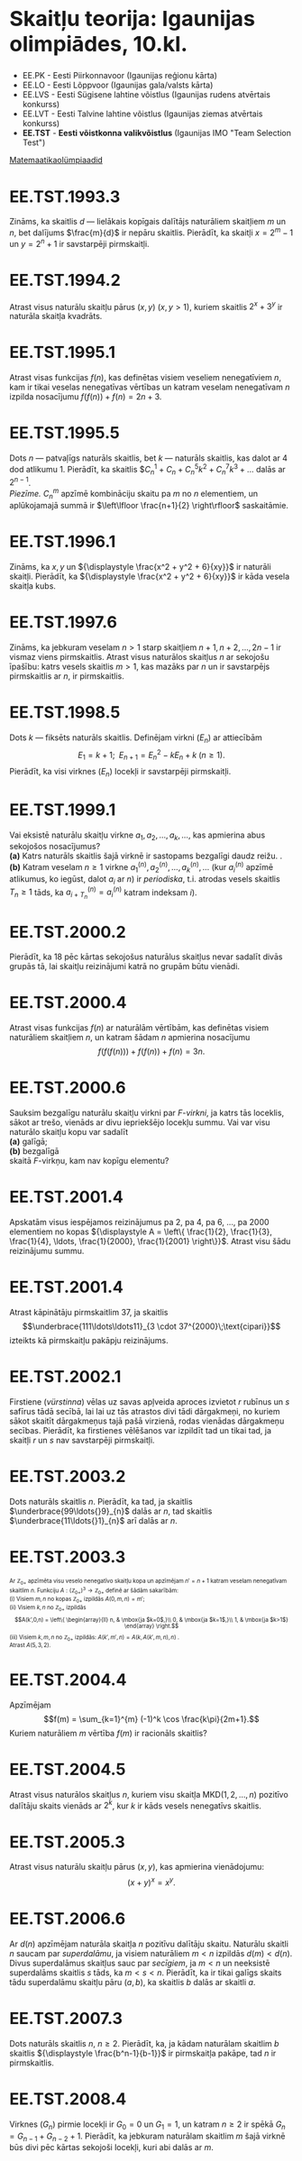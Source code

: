 # &nbsp;

<h1 style="font-size:28pt">Skaitļu teorija: Igaunijas olimpiādes, 10.kl.</h1>

* EE.PK - Eesti Piirkonnavoor (Igaunijas reģionu kārta)
* EE.LO - Eesti Lõppvoor (Igaunijas gala/valsts kārta)
* EE.LVS - Eesti Sügisene lahtine võistlus (Igaunijas rudens atvērtais konkurss)
* EE.LVT - Eesti Talvine lahtine võistlus (Igaunijas ziemas atvērtais konkurss)
* <blue>**EE.TST** - **Eesti võistkonna valikvõistlus** (Igaunijas IMO "Team Selection Test")</blue>

[Matemaatikaolümpiaadid ](http://www.math.olympiaadid.ut.ee/html/index.php)




# <lo-sample/> EE.TST.1993.3

Zināms, ka skaitlis $d$ — lielākais kopīgais dalītājs naturāliem 
skaitļiem $m$ un $n$, 
bet dalījums $\frac{m}{d}$ ir nepāru skaitlis. 
Pierādīt, ka skaitļi $x = 2^m-1$ un $y = 2^n+1$ ir savstarpēji pirmskaitļi.

<!--
Известо, что число $d$ — наибольший общий делитель натуральных чисел $m$ и $n$, 
и частное $\frac{m}{d}$ является нечетным числом. 
Доказать, что числа $x = 2^m-1$ и $y = 2^n+1$ взаимно просты. 
-->




# <lo-sample/> EE.TST.1994.2

Atrast visus naturālu skaitļu
pārus $(x,y)$ ($x,y>1$), kuriem skaitlis 
$2^x+3^y$ ir naturāla skaitļa kvadrāts.


<!--
Найти все пары $(x,y)$ натуральных чисел, бо́льших единицы, при которых число 
$2^x+3^y$ является квадратом некоторого натурального числа.
-->


# <lo-sample/> EE.TST.1995.1

Atrast visas funkcijas $f(n)$, kas definētas visiem veseliem nenegatīviem 
$n$, kam ir tikai veselas nenegatīvas vērtības un katram 
veselam nenegatīvam $n$ izpilda nosacījumu
$f(f(n)) + f(n) = 2n + 3$.


<!--
Найти все функции $f(n)$ определённые при всех неотрицательных целых $n$, 
принимающие только целые неотрицательные значения и удовлетворяющие при
каждом целом неотрицательном $n$ условии 
$f(f(n)) + f(n) = 2n + 3$.
-->




# <lo-sample/> EE.TST.1995.5

Dots $n$ — patvaļīgs naturāls skaitlis, 
bet $k$ — naturāls skaitlis, kas dalot ar $4$ dod atlikumu $1$. 
Pierādīt, ka skaitlis
$$C_n^1 + C_n + C_n^5k^2 + C_n^7k^3 + \ldots$
dalās ar $2^{n-1}$.  
*Piezīme.* $C_n^m$ apzīmē kombināciju skaitu pa $m$ no $n$ elementiem, un 
aplūkojamajā summā ir $\left\lfloor \frac{n+1}{2} \right\rfloor$ saskaitāmie.


<!--
Пусть $n$ — произвольное положительное целое число, 
а $k$ — положительное целое число, дающее при делении на 
$4$ остаток $1$. Доказать, что число 
$$C_n^1 + C_n + C_n^5k^2 + C_n^7k^3 + \ldots$
делится на $2^{n-1}$. (Здесь $C_n^m$ обозначает число 
комбинаций по $m$ из $n$ элементов и рассматриваемая 
сумма имеет $\left\lfloor \frac{n+1}{2} \right\rfloor$ слагаемых.)
-->



# <lo-sample/> EE.TST.1996.1

Zināms, ka $x,y$ un ${\displaystyle \frac{x^2 + y^2 + 6}{xy}}$
ir naturāli skaitļi. Pierādīt, ka 
${\displaystyle \frac{x^2 + y^2 + 6}{xy}}$
ir kāda vesela skaitļa kubs.

<!--
Известно, что $x,y$ и ${\displaystyle \frac{x^2 + y^2 + 6}{xy}}$
— положительные целые числа. 
Доказать, что ${\displaystyle \frac{x^2 + y^2 + 6}{xy}}$
является кубом некоторого целого числа.
-->


# <lo-sample/> EE.TST.1997.6

Zināms, ka jebkuram veselam $n>1$ starp skaitļiem
$n+1,n+2,\ldots,2n-1$ ir vismaz viens pirmskaitlis. 
Atrast visus naturālos skaitļus $n$ ar sekojošu īpašību:
katrs vesels skaitlis $m>1$, kas mazāks par $n$
un ir savstarpējs pirmskaitlis ar $n$, ir pirmskaitlis. 

<!--
Известно, что при любом целом $n>1$ среди чисел $n+1,n+2,\ldots,2n-1$
имеется хотя бы одно простое число. Найти все положительные 
целые числа $n$, имеющие следующее свойство:
каждое целое число $m>1$, меньшее числа $n$
и взаимно просто с ним, является простым числом. 
-->


# <lo-sample/> EE.TST.1998.5

Dots $k$ — fiksēts naturāls skaitlis.
Definējam virkni $(E_n)$ ar attiecībām
$$E_1 = k + 1;\;\; E_{n+1} = E_n^2 - kE_n+k\;(n \geq 1).$$
Pierādīt, ka visi virknes $(E_n)$
locekļi ir savstarpēji pirmskaitļi. 

<!--
Пусть $k$ — фиксированное положительное целое число. 
Определим последовательность $(E_n)$ соотношениями
$$E_1 = k + 1;\;\; E_{n+1} = E_n^2 - kE_n+k\;(n \geq 1).$$
Доказать, что все члены последовательности $(E_n)$
попарно взаимно просты.
-->





# <lo-sample/> EE.TST.1999.1

Vai eksistē naturālu skaitļu virkne 
$a_1,a_2,\ldots,a_k,\ldots$, kas apmierina abus sekojošos nosacījumus?  
**(a)** Katrs naturāls skaitlis šajā virknē ir sastopams bezgalīgi 
daudz reižu. .   
**(b)** Katram veselam $n \geq 1$ virkne
$a_1^{(n)},a_2^{(n)},\ldots,a_k^{(n)},\ldots$
(kur $a_i^{(n)}$ apzīmē atlikumus, ko iegūst, 
dalot $a_i$ ar $n$) ir *periodiska*, t.i. atrodas vesels skaitlis
$T_n \geq 1$ tāds, ka $a_{i+T_n}^{(n)} = a_i^{(n)}$
katram indeksam $i$). 



<!--
Найдется ли последовательность целых положительных чисел 
$a_1,a_2,\ldots,a_k,\ldots,$ удовлетворяющая обоим следющим условиям?  
**(a)** Каждое целое положительное число встречается в этой 
последовательности бесконечное число раз.   
**(b)** При любом целом $n \geq 1$ последовательность 
$a_1^{(n)},a_2^{(n)},\ldots,a_k^{(n)},\ldots$
(где $a_i^{(n)}$ есть остатки, полученные при делении 
чисел $a_i$ на число $n$) *периодична*, т.е. найдется целое
число $T_n \geq 1$ такое, что $a_{i+T_n}^{(n)} = a_i^{(n)}$
при любом индексе $i$). 
-->






# <lo-sample/> EE.TST.2000.2

Pierādīt, ka $18$ pēc kārtas sekojošus naturālus skaitļus nevar 
sadalīt divās grupās tā, lai skaitļu reizinājumi katrā no grupām būtu vienādi. 

<!--
Доказать, что $18$ последовательных положительных целых чисел нельзя
разделить на две группы так, чтобы произведения чисел в каждой из групп были
бы равны.
-->


# <lo-sample/> EE.TST.2000.4

Atrast visas funkcijas $f(n)$ ar naturālām vērtībām, 
kas definētas visiem naturāliem skaitļiem $n$, un katram 
šādam $n$ apmierina nosacījumu
$$f(f(f(n))) + f(f(n)) + f(n) = 3n.$$

<!--
Найти все такие функции $f(n)$ с целыми положительными 
значениями, которые определены для всех положительных целых 
чисел $n$ и для каждого такого $n$ удовлетворяют условию
$$f(f(f(n))) + f(f(n)) + f(n) = 3n.$$
-->


# <lo-sample/> EE.TST.2000.6

Sauksim bezgalīgu naturālu skaitļu virkni par 
$F$-*virkni*, ja katrs tās loceklis, sākot ar trešo, 
vienāds ar divu iepriekšējo locekļu summu. 
Vai var visu naturālo skaitļu kopu var sadalīt  
**(a)** galīgā;  
**(b)** bezgalīgā  
skaitā $F$-virkņu, kam nav kopīgu elementu?

<!--
Назовём бесконечную последовательность положительных целых 
чисел $F$-*последовательностью*, если каждый её член, начиная 
с третьего, равен сумме двух предыдущих членов. Можно ли
разбить всё множество положительных целых чисел на  
**(а)** конечное;  
**(б)** бесконечное  
число $F$-последовательностей не имеющих общих элементов?
-->



# <lo-sample/> EE.TST.2001.4

Apskatām visus iespējamos reizinājumus pa $2$, pa $4$, pa $6$, $\ldots$, 
pa $2000$ elementiem no kopas ${\displaystyle A = \left\{ \frac{1}{2}, \frac{1}{3},
\frac{1}{4}, \ldots, \frac{1}{2000}, \frac{1}{2001} \right\}}$.
Atrast visu šādu reizinājumu summu. 

<!--
Рассмотрим все возможные произведения по $2$, по $4$, по $6$, $\ldots$, 
по $2000$ элементов множества ${\displaystyle A = \left\{ \frac{1}{2}, \frac{1}{3},
\frac{1}{4}, \ldots, \frac{1}{2000}, \frac{1}{2001} \right\}}$.
Найти сумму всех таких произведений.
-->


# <lo-sample/> EE.TST.2001.4

Atrast kāpinātāju pirmskaitlim $37$, ja skaitlis 
$$\underbrace{111\ldots\ldots11}_{3 \cdot 37^{2000}\;\text{cipari}}$$
izteikts kā pirmskaitļu pakāpju reizinājums.

<!--
Найти показатель степени простого числа $37$ в представлении
числа $\underbrace{111\ldots\ldots11}_{\mbox{$3 \cdot 37^{2000}$ цифр}$ 
в виде произведения степеней простых чисел.
-->

 
# <lo-sample/> EE.TST.2002.1

Firstiene (*vürstinna*) vēlas uz savas apļveida aproces izvietot $r$ rubīnus
un $s$ safīrus tādā secībā, lai lai uz tās atrastos divi 
tādi dārgakmeņi, no kuriem sākot skaitīt dārgakmeņus 
tajā pašā virzienā, rodas vienādas dārgakmeņu 
secības. Pierādīt, ka firstienes vēlēšanos var izpildīt tad
un tikai tad, ja skaitļi $r$ un $s$ nav savstarpēji pirmskaitļi. 

<!--
Княгиня хочет поместить на свой браслет $r$ рубинов и $s$ изумрудов
в таком порядке, чтобы на браслете нашлись два драгоценных камня, 
начав с которых перечисление драгоценных камней в одном и том же направлении, 
получились бы одинаковые последовательности. Доказать, что желание княгини можно 
исполнить тогда и только тогда, когда числа $r$ и $s$ не являются взаимно простыми.
-->


# <lo-sample/> EE.TST.2003.2

Dots naturāls skaitlis $n$. Pierādīt, ka tad, ja skaitlis 
$\underbrace{99\ldots{}9}_{n}$ dalās ar $n$, tad skaitlis 
$\underbrace{11\ldots{}1}_{n}$ arī dalās ar $n$. 


<!--
Пусть $n$ положительное целое число. Доказать, что если число 
$\underbrace{99\ldots{}9}_{n}$ делится на $n$, то число 
$\underbrace{11\ldots{}1}_{n}$ также делится на $n$. 
-->


# <lo-sample/> EE.TST.2003.3

<div style="font-size:70%">

Ar $\mathbb{Z}_{0+}$ apzīmēta visu veselo nenegatīvo skaitļu kopa un
apzīmējam $n' = n+1$ katram veselam nenegatīvam skaitlim $n$.
Funkciju $A:\left( \mathbb{Z}_{0+}\right)^3 \rightarrow \mathbb{Z}_{0+}$ definē ar šādām sakarībām:  
(i) Visiem $m,n$ no kopas $\mathbb{Z}_{0+}$ izpildās $A(0,m,n) = m'$;  
(ii) Visiem $k,n$ no $\mathbb{Z}_{0+}$ izpildās
$$A(k',0,n) = \left\{ \begin{array}{ll}
n, & \mbox{ja $k=0$,}\\
0, & \mbox{ja $k=1$,}\\
1, & \mbox{ja $k>1$}
\end{array} \right.$$
(iii) Visiem $k,m,n$ no $\mathbb{Z}_{0+}$ izpildās: $A(k',m',n) = A(k,A(k',m,n),n)$ .  
Atrast $A(5,3,2)$.

</div>

<!--
Пусть $\mathbb{N}$ множество всех неотрицательных целых 
чисел и обозначим $n' = n+1$ для любого неотрицательного целого числа $n$. 
Функция $A:\mathbb{N}^3 \rightarrow \mathbb{N}$ определена следующими 
соотношениями:  
(i) $A(0,m,n) = m'$ для любых $m,n$ из множества $\mathbb{N}$;  
(ii) ${\displaystyle A(k',0,n) = \left\{ \begin{array}{ll}
n, & \mbox{если $k=0$,}\\
0, & \mbox{если $k=1$,}\\
1, & \mbox{если $k>1$}
\end{array} \right.}$
для любых $k,n$ из $\mathbb{N}$;  
(iii) $A(k',m',n) = A(k,A(k',m,n),n)$ для любых $k,m,n$ из $\mathbb{N}$.  
Найти $A(5,3,2)$.
-->

# <lo-sample/> EE.TST.2004.4

Apzīmējam
$$f(m) = \sum_{k=1}^{m} (-1)^k \cos \frac{k\pi}{2m+1}.$$
Kuriem naturāliem $m$ vērtība $f(m)$ ir racionāls skaitlis? 

<!--
Обозначим
$$f(m) = \sum_{k=1}^{m} (-1)^k \cos \frac{k\pi}{2m+1}.$$
При каких положительных целых $m$ значение $f(m)$ является
рациональным числом? 
-->

# <lo-sample/> EE.TST.2004.5

Atrast visus naturālos skaitļus $n$, kuriem 
visu skaitļa 
$\mbox{MKD}(1,2,\ldots,n)$ pozitīvo dalītāju skaits vienāds ar $2^k$, kur $k$
ir kāds vesels nenegatīvs skaitlis.

<!--
Найти все такие натуральные числа $n$, при которых 
количество всех положительных делителей числа 
$\mbox{НОК}(1,2,\ldots,n)$ равно $2^k$, где $k$
некоторое неотрицательное целое число.
-->

# <lo-sample/> EE.TST.2005.3

Atrast visus naturālu skaitļu pārus 
$(x,y)$, kas apmierina vienādojumu:
$$(x+y)^x = x^y.$$

<!--
Найти все пары $(x,y)$ положительных целых чисел, удовлетворяющих
уравнению
$$(x+y)^x = x^y.$$
-->


# <lo-sample/> EE.TST.2006.6

Ar $d(n)$ apzīmējam naturāla skaitļa $n$ pozitīvu dalītāju skaitu.
Naturālu skaitli $n$ saucam par *superdalāmu*, ja visiem 
naturāliem $m <n$ izpildās $d(m) < d(n)$. Divus
superdalāmus skaitļus sauc par *secīgiem*, ja $m<n$ un 
neeksistē superdalāms skaitlis $s$ tāds, ka $m < s < n$. 
Pierādīt, ka ir tikai galīgs skaits tādu superdalāmu skaitļu 
pāru $(a,b)$, ka skaitlis $b$ dalās ar skaitli $a$. 


<!--
Обозначим через d(n) число положительных делителей положительного 
целого числа n. Положительное целое число n называется сверхделимым, 
если для всех положительных целых чисел m < n выполняется
d(m) < d(n). Два сверхделимых целых числа m и n называют 
последовательными, если $m < n$ и не существует сверхделимого целого числа $s$
такого, что $m < s < n$. Доказать, что множество всех пар $(a, b)$
последовательных сверхделимых целых чисел, таких что число $b$ делится на
число $a$, является конечным.
-->




# <lo-sample/> EE.TST.2007.3

Dots naturāls skaitlis $n$, $n \geq 2$. 
Pierādīt, ka, ja kādam naturālam skaitlim $b$
skaitlis ${\displaystyle \frac{b^n-1}{b-1}}$
ir pirmskaitļa pakāpe, tad
$n$ ir pirmskaitlis.


<!--
Пусть $n$ – натуральное число, $n \geq 2$. 
Доказать, что если при каком-то
положительном целом числе $b$ число
${\displaystyle \frac{b^n-1}{b-1}}$
– степень простого числа,
то $n$ – простое число.
-->





# <lo-sample/> EE.TST.2008.4

Virknes $(G_n)$ pirmie locekļi ir $G_0 = 0$ un $G_1 = 1$, un
katram $n \geq 2$ ir spēkā $G_n = G_{n-1} + G_{n-2} + 1$. 
Pierādīt, ka jebkuram naturālam skaitlim $m$ šajā virknē būs divi 
pēc kārtas sekojoši locekļi, kuri abi dalās ar $m$. 

<!--
Первыми членами последовательности $(G_n)$ являются $G_0 = 0$ и $G_1 = 1$, и
при каждом $n \geq 2$ выполняется $G_n = G_{n-1} + G_{n-2} + 1$. Доказать, что для 
каждого положительного целого числа $m$ найдутся в последовательности 
два последовательных члена, которые оба делятся на $m$. 
-->



# <lo-sample/> EE.TST.2009.2

<div style="font-size:70%">

Sauksim galīgu naturālo skaitļu kopu par *izcilu*, ja katri divi tās elementi 
ir savstarpēji pirmskaitļi. Galīgu naturālu skaitļu kopu sauc par *skaistu*, ja 
katras tās netukšas apakškopas vidējais aritmētiskais ir vesels skaitlis.  
(a) Pierādīt, ka jebkuram naturālam skaitlim $n$ eksistē $n$-elementu naturālu 
skaitļu kopa, kas ir gan izcila, gan skaista.  
(b) Vai eksistē tāda bezgalīga naturālu skaitļu kopa, kuras katra izcila apakškopa 
ir skaista, turklāt kurai katram naturālam skaitlim $n$ būs $n$-elementu izcila apakškopa.  
*Piezīme.* Kopā elementi neatkārtojas. Kopu $Y$ sauc par kopas $X$ *apakškopu*, ja 
katrs elements no kopas $Y$ ir arī kopas $X$ elements.

</div>

<!--
Назовём конечное множество положительных целых чисел *величественным*, если любые его 
два элемента взаимно просты, и *красивым*, если среднее арифметическое элементов любого его 
непустого подмножества - целое число.  
(а) Доказать, что для любого положительного целого числа $n$ найдётся $n$-элементное 
множество положительных целых чисел, которое как величественно, так и красиво.  
(б) Найдётся ли такое бесконечное множество положительных целых чисел, каждое величественное 
подмножество которого красиво, и у которого для любого положительного целого числа $n$ имеется
$n$-элементное величесвенное подмножество?  
*Примечание.* Mножество не содержит повторяющихся элементов. Множество $Y$ называют *подмножеством* 
множества $X$, если каждый элемент множества $Y$ является элементом множества $X$. 
-->





# <lo-sample/> EE.TST.2009.6

Ar $c(n)$ apzīmējam naturāla skaitļa $n$ lielāko dalītāju, kas nepārsniedz $\sqrt{n}$, bet 
ar $s(n)$ - mazāko no veseliem skaitļiem $x$, kuriem $n < x$ un reizinājums $nx$ dalās ar kādu 
veselu $y$, kur $n < y < x$. Pierādīt, ka jebkuram $n$
$$s(n) = (c(n) + 1) \cdot \left( \frac{n}{c(n)} + 1 \right).$$

<!--
Пусть $c(n)$ обозначает наибольший множитель положительного целого числа $n$, не превосходящий $\sqrt{n}$, 
а $s(n)$ - наименьшее из таких целых чисел $x$, при которых $n<x$ и произведение $nx$ делится на какое-то 
целое число $y$, где $n < y < x$. Доказать, что при любом $n$
$$s(n) = (c(n) + 1) \cdot \left( \frac{n}{c(n)} + 1 \right).$$
-->



# <lo-sample/> EE.TST.2010.1

Naturāliem skaitļiem $a,b$ apzīmējam ${\displaystyle a \ast b = \frac{a-b}{\text{LKD}(a,b)}}$.
Dots naturāls skaitlis $n$. Pierādīt, ka sekojošie nosacījumi ir ekvivalenti (vai nu abi reizē izpildās vai neizpildās):  
(i) $\text{LKD}(n,n \ast m) = 1$ katram naturālam $m$, kas mazāks par $n$;  
(ii) $n = p^k$, kur $p$ ir pirmskaitlis, bet $k$ - kāds nenegatīvs vesels skaitlis. 

<!--
Для положительных целых чисел $a,b$ обозначим ${\displaystyle a \ast b = \frac{a-b}{\mbox{НОД}(a,b)}}$.
Пусть $n$ - положительное целое число. Доказать, что следующие условия
равнозначны:  
(i) $\mbox{НОД}(n,n \ast m) = 1$ для каждого положительного целого числа $m$, меньшего числа $n$;  
(ii) $n = p^k$, где $p$ - некоторое простое число, а $k$ - неотрицательное целое число. 
-->


# <lo-sample/> EE.TST.2011.2

Dots naturāls skaitlis $n$. Pierādīt, ka jebkuram skaitļa $1 + 2 + \ldots + n$ dalītājam $m$, kur
$m \geq n$, kopu $\{1,2,\ldots,n \}$ var sadalīt vairākās apakškopās bez kopīgiem elementiem tā, lai 
katrā apakškopā elementu summa būtu vienāda ar $m$.


<!--
Пусть $n$ - положительное целое число. Доказать, что при каждом делителе $m$ числа 
$1 + 2 + \ldots + n$, где
$m \geq n$, можно множество $\{1,2,\ldots,n \}$ разбить на непересекающиеся подмножества так, чтобы
сумма элементов каждого подмножества равнялась $m$.
-->

# <lo-sample/> EE.TST.2011.3

Vai eksistē visu veselo skaitļu pāriem definēta darbība $\ast$, kas vienlaikus apmierina šādus
nosacījumus:  
(1) $(x \ast y) \ast z = x \ast (y \ast z)$ jebkuriem veseliem $x,y,z$;  
(2) $x \ast x \ast y = y \ast x \ast x = y$ jebkuriem veseliem $x,y$. 

<!--
Существует ли действие $\ast$ на множестве всех целых чисел, которое одновременно 
удовлетворяет следующим условиям:  
(1) $(x \ast y) \ast z = x \ast (y \ast z)$ для произвольных целых чисел $x,y,z$;  
(2) $x \ast x \ast y = y \ast x \ast x = y$ для произвользных целых числел $x,y$. 
--> 

# <lo-sample/> EE.TST.2011.5

Pierādīt, ka ja skaitļi $n$ un $k$ ir naturāli skaitļi, kuriem  
$1 < k < n-1$, tad skaitlis $\ldots = \frac{n!}{k!(n-k)!}$ dalās vismaz ar diviem dažādiem pirmskaitļiem.
(Pieraksts $x!$ apzīmē reizinājumu $1 \cdot 2 \cdot \ldots \cdot x$.)

<!--
Доказать, что если $n$ и $k$ - положительные целые числа, при которых 
$1 < k < n-1$, то число $\ldots = \frac{n!}{k!(n-k)!}$ делится по меньшей мере на
два различных простых числа. (Запись $x!$ обозначает произведение $1 \cdot 2 \cdot \ldots \cdot x$.) 
-->


# <lo-sample/> EE.TST.2012.1

Pierādīt, ka jebkuram naturālam skaitlim $k$ eksistē $k$ pa pāriem dažādi veseli skaitļi, 
kuru kvadrātu summa ir vienāda ar šo pašu skaitļu kubu summu. 

<!--
Доказать, что для каждого положительного целого числа $k$ найдутся $k$ попарно различных целых чисел, 
сумма квадратов которых равняется сумме их кубов. 
-->


# <lo-sample/> EE.TST.2012.2

Dotam naturālam skaitlim $n$ izvēlas skaitļus $a_0,a_1,\ldots$ tā, lai izpildītos 
sekojoši nosacījumi:  
(1) $a_i = a_{i+n}$ jebkuram $i$;  
(2) nekādam $i$ skaitlis $a_i$ nedalās ar skaitli $n$;   
(3) katram $i$ skaitlis $a_{i + a_i}$ dalās ar skaitli $a_i$.
Kādiem veseliem $n>1$ tas iespējams tikai tad, ja skaitļi 
$a_0,a_1,\ldots$ ir visi vienādi? 

<!--
Для данного положительного целого числа $n$ выбирают числа $a_0,a_1,\ldots$ таким образом, что выполняются 
следующие условия:  
(1) $a_i = a_{i+n}$ для каждого $i$; 
(2) ни при каком $i$ число $a_i$ не делится на число $n$;   
(3) при каждом $i$ число $a_{i + a_i}$ делится на число $a_i$.
При каких целых числах $n>1$ это возможно только тогда, когда числа 
$a_0,a_1,\ldots$ все равны? 
-->



# <lo-sample/> EE.TST.2013.1

Atrast visus pirmskaitļus $p$, kuriem eksistē naturāls skaitlis $m$ 
un nenegatīvi veseli skaitļi $a_0,a_1,\ldots,a_m$ tādi, ka jebkurš no skaitļiem 
$a_0,a_1,\ldots,a_m$ ir mazāks par $p$, un 
$$\left\{ \begin{array}{l}
a_0 + a_1p + \ldots + a_{m-1}p^{m-1} + a_mp^m = 2013,\\
a_0 + a_1 + \ldots + a_{m-1} + a_m = 11.
\end{array} \right.$$

<!--
Найти все простые числа $p$, при которых сущесвуют положительное целое число $m$ 
и неотрицательые целые числа $a_0,a_1,\ldots,a_m$ такие, что каждое из чисел 
$a_0,a_1,\ldots,a_m$ меньше числа $p$, и 
$$\left\{ \begin{array}{l}
a_0 + a_1p + \ldots + a_{m-1}p^{m-1} + a_mp^m = 2013,\\
a_0 + a_1 + \ldots + a_{m-1} + a_m = 11.
\end{array} \right.$$
-->

# <lo-sample/> EE.TST.2013.5

Sauksim galīgu veselu skaitļu sarakstu $(b_m,b_{m+1},\ldots,b_n)$ par *pilnvērtīgu*, 
ja izpildās sekojoši nosacījumi:  
(1) Eksistē tāds vesels skaitlis $a>1$, ka jebkuram indeksam 
$k = m, m+1,\ldots,n$ 
izpildās vienādība $b_k = a^k + 1$.   
(2) Katram $k = m,m+1,\ldots,n$ eksistē pirmskaitlis $q$ un nenegatīvs
vesels skaitlis $t$ tādi, ka $b_k = q^t$.   
Pierādīt, ka pietiekami lielai starpības $n-m$ vērtībai pilnvērtīgi saraksti neeksistē. 
Atrast visus pilnvērtīgos sarakstus, kuros ir maksimāli liels elementu skaits.

<!--
Назовём кортеж (конечную последовательность) чисел $(b_m,b_{m+1},\ldots,b_n)$
*полноценным*, если выполняются следующие условия.  
(1) Существует такое целое число $a>1$, что для каждого индекса 
$k = m, m+1,\ldots,n$ 
верно равенство $b_k = a^k + 1$.   
(2) Для каждого $k = m,m+1,\ldots,n$ существуют простое число $q$ и неотрицательное
целое число $t$ такие, что $b_k = q^t$.   
Доказать, что при достаточно большом значении разности $n-m$ полноценных 
кортежей не существует, и найти все полноценные 
кортежи с максимальным количеством элементов.
--> 













# <lo-sample/> EE.TST.2014.6

Atrast visus naturālos skaitļus $n$, kuriem vienādojumam 
$x^2+y^2+z^2 = nxyz$ eksistē 
atrisinājums veselos pozitīvos skaitļos.


<!--
Leia kõik naturaalarvud n, mille korral võrrandil 
$x^2+y^2+z^2 = nxyz$ leidub
positiivseid täisarvulisi lahendeid.
-->



# <lo-sample/> EE.TST.2015.1

Dots naturāls skaitlis $n$, $n \geq 5$, un $a_1, a_2, \ldots, a_n$
ir tādi reāli skaitļi, ka visas iespējamās summas $a_i + a_j$,
kur $1 \leq i <j \leq n$ veido aritmētisku progresiju ar 
$\frac {n (n - 1)}{2}$ locekļiem, ja tos izvieto noteiktā secībā. 
Pierādīt, ka $a_1 = a_2 = \ldots = a_n$.

<!--
Olgu $n$ naturaalarv, $n \geq 5$, ning $a_1, a_2, \ldots, a_n$ 
sellised reaalarvud, et kõikvõimalikud kahekaupa summad $a_i + a_j$, 
kus $1 \leq i < j \leq n$, on mingi aritmeetilise jada
$\frac{n(n − 1)}{2}$
järjestikust liiget mingis järjestuses võetuna. Tõesta, et 
$a_1 = a_2 = \ldots = a_n$.
-->



# <lo-sample/> EE.TST.2015.3

Dots fiksēts pozitīvs racionāls skaitlis $q$. 
Sauksim skaitli $x$ par *harizmatisku*, ja 
eksistē naturāls $n$ un naturāli $\alpha_1,\alpha_2,\ldots,\alpha_n$, ka
$$x = (q + 1)^{\alpha_1}\cdot (q + 2)^{\alpha_2}\cdot
\ldots \cdot (q + n)^{\alpha_n}.$$
**(a)** Pierādīt, ka $q$ var izvēlēties tā, ka jebkurš pozitīvs
racionāls skaitlis izrādās harizmātisks.
**(b)** Vai var jebkuram $q$ izpildās, ka harizmātiskam skaitlim 
$x$ $x$ arī $x + 1$ ir harizmātisks?




<!--
Olgu $q$ fikseeritud positiivne ratsionaalarv. 
Nimetame arvu $x$ karismaatiliseks, kui leiduvad 
positiivne täisarv $n$ ja täisarvud $\alpha_1,\alpha_2, \ldots,\alpha_n$ nii, et
$$x = (q + 1)^{\alpha_1}\cdot (q + 2)^{\alpha_2}\cdot
\ldots \cdot (q + n)^{\alpha_n}.$$
**(a)** Tõesta, et q saab valida nii, et iga positiivne ratsionaalarv osutuks karismaatiliseks.
**(b)** Kas iga $q$ korral võib kindlalt väita, et iga karismaatilise arvu $x$ korral
on ka arv $x + 1$ karismaatiline?
-->



# <lo-sample/> EE.TST.2015.7

Pierādīt, ka jebkuram naturālam $a$ un pirmskaitlim $p$
ir naturāls skaitlis $n$, ka skaitlī $p^n$ ir 
$a$ vienādi, blakus novietoti cipari. 

<!--
Tõesta, et iga positiivse täisarvu $a$ ja algarvu $p$ jaoks 
leidub naturaalarv $n$,
mille korral mingid $a$ kõrvutiasuvat numbrit arvus $p^n$ on võrdsed.
-->



# <lo-sample/> EE.TST.2016.2

Dots pirmskaitlis $p$. Atrast visus veselu (ne noteikti pozitīvu)
skaitļu trijniekus $(a, b, c)$, kuriem
$a^bb^cc^a = p$.


<!--
Пусть $p$ − простое число. Найти все тройки $(a, b, c)$ 
целых чисел (не обязательно положительных), при которых
$a^bb^cc^a = p$.
-->




# <lo-sample/> EE.TST.2016.9

Dots naturāls skaitlis $n$, kuram ir par $\sqrt{n}$ mazāks
skaitlis, kurš nav $n$ dalītājs. 
Ar $(a_1, \ldots, a_n)$ apzīmējam patvaļīgu $1, \ldots, n$
permutāciju. Izvēlamies garāko apakšvirkni šajā
permutācijā, kas ir augoša: $a_{i_1} < \ldots < a_{i_k}$
un garāko apakšvirkni, kura ir dilstoša: 
$a_{j_1} > \ldots > a_{j_l}$. 
Pierādīt, ka virknēs $(a_{i_1},\ldots, a_{i_k})$
un $(a_{j_1}, \ldots, a_{j_l})$ ir 
vismaz viens skaitlis, kurš nav $n$ dalītājs.  
*Piezīme.* Virknē $(x_1, x_2, \ldots , x_n)$ 
par apakšvirkni sauc jebkuru virkni formā 
$(x_{k_1}, x_{k_2},\ldots, x_{k_m})$, 
kur $1 \leq k_1 < k_2 < \ldots < k_m \leq n$.

<!--
Olgu $n$ positiivne täisarv, mille puhul leidub arvust 
$\sqrt{n}$ väiksem positiivne täisarv, millega $n$ ei jagu. 
Olgu $(a_1, \ldots, a_n)$ suvaline arvude $1, \ldots, n$
permutatsioon. Valime sellest permutatsioonist suurima 
pikkusega kasvava osajärjendi $a_{i_1} < \ldots < a_{i_k}$
ja suurima pikkusega kahaneva osajärjendi
$a_{j_1} > \ldots > a_{j_l}$. 
Tõesta, et järjendite $(a_{i_1},\ldots, a_{i_k})$
ja $(a_{j_1}, \ldots, a_{j_l})$ arvude
seas leidub vähemalt üks arv, millega $n$ ei jagu.  
*Märkus.* Järjendi $(x_1, x_2, \ldots , x_n)$ 
osajärjendiks nimetatakse suvalist järjendit
kujul $(x_{k_1}, x_{k_2},\ldots, x_{k_m})$, 
kus $1 \leq k_1 < k2 < \ldots < k_m \leq n$.
-->



# <lo-sample/> EE.TST.2016.11

Atrast visus naturālos skaitļus $n$, kuriem 
$(n^2+11n−4)\cdot{}n!+33\cdot{}13^n+4$
ir kāda vesela skaitļa kvadrāts.

<!--
Leia kõik positiivsed täisarvud $n$, mille korral arv 
$(n^2+11n−4)\cdot{}n!+33\cdot{}13^n+4$
on mingi täisarvu ruut.
-->



# <lo-sample/> EE.TST.2017.1

Vai eksistē divi naturāli skaitļi, kas abi 
ir skaitļa $5$ veselas pakāpes, kurus pierakstot 
vienu aiz otra, izveidojas skaitlis, kurš arī ir 
skaitļa $5$ vesela pakāpe. 

<!--
Найдутся ли два натуральных числа, оба являющихся 
положительными
степенями числа $5$, при написании которых подряд друг 
за другом получим число, также являющееся положительной степенью числа $5$?
-->



# <lo-sample/> EE.TST.2017.7

Dots $n$ –– naturāls skaitlis. Cik dažādos veidos var ierakstīt tabulas $n \times n$ 
katrā šūnā vienu skaitli $0$, $1$, $2$, $3$,
$4$ vai $5$ tā, lai  
**(a)** katrā rindiņā skaitļu summa dalītos ar $2$, bet katrā kolonnā 
skaitļu summa dalītos ar $3$;  
**(b)** skaitļu summa katrā rindiņā dalītos ar $2$, skaitļu summa katrā kolonnā dalītos ar $3$, 
bet skaitļu summa uz katras no abām diagonālēm dalītos ar $6$?


<!--
Пусть $n$ –– положительное целое число. Сколько существует возможностей 
записать в каждую клетку таблицы $n \times n$ одно из чисел $0$, $1$, $2$, $3$,
$4$, $5$ так, что  
**(а)** сумма чисел каждой строки делится на $2$, а сумма чисел каждого
столбца делится на $3$;  
**(б)** сумма чисел каждой строки делится на $2$, сумма чисел каждого 
столбца делится на $3$, а сумма чисел каждой из двух диагоналей делится на $6$?
-->

# <lo-sample/> EE.TST.2017.11

Katram naturālam skaitlim $k$ apzīmējam ar $S(k)$ skaitļa $k$ decimālpieraksta
ciparu summu. Atrast visus polinomus $P(x)$ ar veseliem koeficientiem, ka 
jebkuram naturālam $n \geq 2016$ veselais skaitlis $P(n)$ ir pozitīvs un izpildās vienādība
$S(P(n)) = P(S(n))$.


<!--
Для каждого целого положительного числа $k$ обозначим через $S(k)$ 
сумму цифр десятичного представления числа $k$. Найти все такие многочлены 
с целыми коэффициентами $P(x)$, что при каждом целом положительном 
$n \geq 2016$ целое число $P(n)$ положительно и выполняется равенство
$S(P(n)) = P(S(n))$.
-->



# <lo-sample/> EE.TST.2018.6

Sauksim naturālu skaitli $n$, kurā neviens cipars neatkārtojas, par 
*spilgtu*, ja tas ir vai nu viencipara, vai arī skaitlim $n$ ir dalītājs, 
ko var iegūt, no $n$ pieraksta izsvītrojot vienu ciparu, un šis dalītājs
arī pats ir *spilgts* skaitlis. Atrast pašu lielāko spilgto naturālo skaitli. 
(Pieņemsim, ka skaitļi nesākas ar ciparu nulle.) 

<!--
Назовём положительное целое число $n$, не содержащее повторяющихся
цифр, *ярким*, если оно или однозначное, или у числа $n$ найдётся делитель,
который можно получить из $n$ путём удаления из записи одной из цифр, и
который при этом сам является ярким. Найти самое большое яркое целое
число. (Полагаем, что числа не начинаются с нуля.)
-->



# <lo-sample/> EE.TST.2018.8

Atrast visus veselos skaitļus $k \geq 5$, kuriem eksistē naturāls $n$, 
kuram ir tieši $k$ pozitīvi dalītāji
$1 = d_1 < d_2 < \ldots < d_k = n$, turklāt $d_2d_3 + d_3d_5 + d_5d_2 = n$.


<!--
Найти все целые числа $k \geq 5$, при которых найдётся целое 
положительное число $n$, у которого всего ровно $k$ положительных делителей
$1 = d_1 < d_2 < \ldots < d_k = n$, причём $d_2d_3 + d_3d_5 + d_5d_2 = n$.
-->

# <lo-sample/> EE.TST.2018.12

Sauksim polinomu $P(x)$ par *vienkāršu*, ja katrs no tā koeficientiem pieder kopai 
$\{-1, 0, 1\}$.
Dots vesels skaitlis $n$, $n > 1$. Atrast mazāko skaitu locekļu ar koeficientiem, kas atšķiras 
no nulles, vienkāršā $n$-tās pakāpes polinomā, kuram visas vērtības 
veseliem argumentiem dalās ar $n$. 

<!--
Назовём многочлен $P(x)$ *простым*, если коэффициент при каждом его
члене принадлежит множеству $\{-1, 0, 1\}$.
Пусть $n$ целое число, $n > 1$. Найти наименьшее возможное число членов
с отличным от нуля коэффициентом в простом многочлене $n$-ой степени,
у которого все значения в целочисленных точках делятся на $n$.
-->



# <lo-sample/> EE.TST.2019.1

<div style="font-size:70%">

Uz tāfeles uzrakstīts kāds naturāls skaitlis $n$. 
Ats un Pets spēlē sekojošu spēli. Ats atrod visus
dažādos veidus, kādos skaitli $n$ var izteikt 
kā pirmskaitļu pakāpju reizinājumu 
(pakāpju vērtības lielākas par $1$), 
kurā katrs reizinātājs lielāks par visiem iepriekšējiem
vai arī vienāds ar iepriekšējo. Pets atrod visas
dažādās $n$ izteiksmes naturālu skaitļu reizinājuma 
veidā, kur katrs reizinātājs ir lielāks par $1$ un 
dalās ar visiem iepriekšējiem reizinātājiem. 
Uzvar tas, kurš atrod vairāk izteiksmes; ja abi atrod
vienādu skaitu izteiksmju, tad spēle beidzas neizšķirti. 
Atrast visus naturālos $n$, kuriem spēle beidzas neizšķirti.  
*Piezīme.* Par skaitļa $n$ izteiksmi kā reizinājumu 
uzskata arī izteiksmi, kas sastāv no viena vienīga
reizinātāja $n$. 

</div>

<!--
На доске записано некоторое положительное целое число $n$. 
Андрей и Петя играют в следующую игру. Андрей находит все 
различные представления числа $n$ в виде произведения 
степеней простых чисел (значения степеней больше числа $1$), 
в котором каждый множитель больше всех предыдущих или равен 
предыдущему. Петя находит все различные представления числа 
$n$ в виде произведения целых чисел, больших $1$, в которых 
каждый множитель делится на все предыдущие множители. 
Выигрывает тот, кто найдёт больше представлений; если каждый 
найдёт одинаковое число представлений, то игра заканчивается 
вничью. Найти все положительные целые числа $n$, при которых 
игра закончится вничью.  
*Примечание.* Представлением числа n произведением считают и 
представление, состоящее из единственного множителя $n$.
-->



# <lo-sample/> EE.TST.2019.4

<div style="font-size:70%">

Sauksim reālu skaitli $r$ par *interesantu*, ja 
$r = a + b\sqrt{2}$, kur $a$ un $b$ — 
kaut kādi veseli skaitļi. Doti $A(x)$ un $B(x)$ — 
polinomi ar interesantiem koeficientiem, 
turklāt polinoma $B(x)$ brīvais loceklis vienāds ar $1$, bet $Q(x)$ — 
tāds polinoms ar reāliem koeficientiem,
ka $A(x) = B(x)\cdot Q(x)$. Pierādīt, ka polinoma
$Q(x)$ koeficienti ir interesanti.  
*Piezīme.* Polinoms $P(x)$ — tā ir izteiksme šādā formā:
$$a_n x^n + a_{n-1}x^{n-1} + \ldots + a_1x + a_0,$$
kur skaitļi $a_n, a_{n-1},\ldots, a_1, a_0$ 
ir koeficienti, bet $a_0$ — brīvais loceklis.

</div>

<!--
Назовём действительное число $r$ *интересным*, если $r = a + b\sqrt{2}$, 
где $a$ и $b$ — какие-то целые числа. Пусть $A(x)$ и $B(x)$ — 
многочлены с интересными коэффициентами, 
причём свободный член многочлена $B(x)$ равен $1$, а $Q(x)$ — 
такой многочлен с действительными коэффициентами,
что $A(x) = B(x)\cdot Q(x)$. Доказать, что коэффициенты многочлена 
$Q(x)$ интересны.  
*Примечание.* Многочлен $P(x)$ — это выражение вида
$$a_n x^n + a_{n-1}x^{n-1} + \ldots + a_1x + a_0,$$
где числа $a_n, a_{n-1},\ldots, a_1, a_0$ — 
коэффициенты, а $a_0$ — свободный член.
-->

# <lo-sample/> EE.TST.2019.9

Atrast visus dažādu naturālu skaitļu pārus $(n,k)$, 
kuriem atradīsies tāds naturāls skaitlis $s$, 
ka skaitļiem $sn$ un $sk$ ir vienāds pozitīvu dalītāju skaits. 

<!--
Найти все пары различных положительных целых чисел $(n,k)$, 
для которых найдётся такое положительное целое число $s$, 
что у чисел $sn$ и $sk$
одинаковое количество положительных делителей.
-->



# <lo-sample/> EE.TST.2019.10

Dots vesels skaitlis $n \geq 3$. Pierādīt, ka 
eksistē kopa $S$, kurā ir $2n$ dažādi naturāli skaitļi, 
kurai pie katra $m = 2, 3, \ldots n$ var izvēlēties
tieši $m$ elementus tā, lai izvēlēto un neizvēlēto 
elementu summas izrādītos vienādas.

<!--
Дано целое число $n \geq 3$. Доказать, что существует множество $S$, 
состоящее из $2n$ различных целых положительных чисел, 
в котором при каждом $m = 2, 3, \ldots n$ можно выбрать 
ровно $m$ элементов так, чтобы сумма
выбранных и сумма невыбранных элементов оказались равны.
-->




